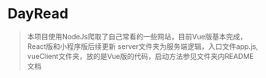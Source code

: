 # DayRead 

> 本项目使用NodeJs爬取了自己常看的一些网站，目前Vue版基本完成，React版和小程序版后续更新
> server文件夹为服务端逻辑，入口文件app.js,
> vueClient文件夹，放的是Vue版的代码，启动方法参见文件夹内README文档


 
